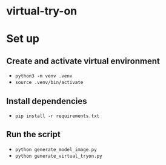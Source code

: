 # virtual-try-on
# Set up
## Create and activate virtual environment
- `python3 -m venv .venv`
- `source .venv/bin/activate`

## Install dependencies
- `pip install -r requirements.txt`

## Run the script
- `python generate_model_image.py`
- `python generate_virtual_tryon.py`